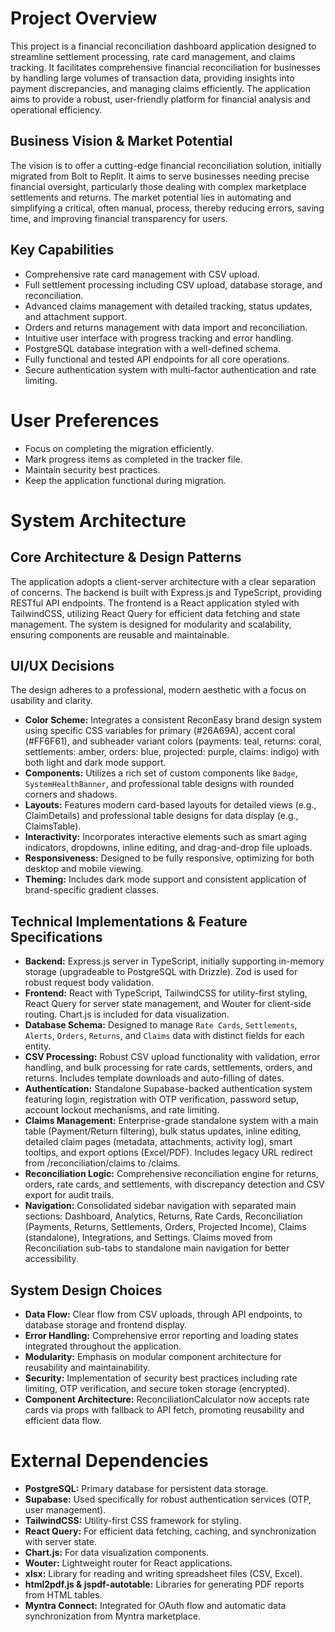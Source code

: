 # Project Overview

This project is a financial reconciliation dashboard application designed to streamline settlement processing, rate card management, and claims tracking. It facilitates comprehensive financial reconciliation for businesses by handling large volumes of transaction data, providing insights into payment discrepancies, and managing claims efficiently. The application aims to provide a robust, user-friendly platform for financial analysis and operational efficiency.

## Business Vision & Market Potential

The vision is to offer a cutting-edge financial reconciliation solution, initially migrated from Bolt to Replit. It aims to serve businesses needing precise financial oversight, particularly those dealing with complex marketplace settlements and returns. The market potential lies in automating and simplifying a critical, often manual, process, thereby reducing errors, saving time, and improving financial transparency for users.

## Key Capabilities

- Comprehensive rate card management with CSV upload.
- Full settlement processing including CSV upload, database storage, and reconciliation.
- Advanced claims management with detailed tracking, status updates, and attachment support.
- Orders and returns management with data import and reconciliation.
- Intuitive user interface with progress tracking and error handling.
- PostgreSQL database integration with a well-defined schema.
- Fully functional and tested API endpoints for all core operations.
- Secure authentication system with multi-factor authentication and rate limiting.

# User Preferences

- Focus on completing the migration efficiently.
- Mark progress items as completed in the tracker file.
- Maintain security best practices.
- Keep the application functional during migration.

# System Architecture

## Core Architecture & Design Patterns

The application adopts a client-server architecture with a clear separation of concerns. The backend is built with Express.js and TypeScript, providing RESTful API endpoints. The frontend is a React application styled with TailwindCSS, utilizing React Query for efficient data fetching and state management. The system is designed for modularity and scalability, ensuring components are reusable and maintainable.

## UI/UX Decisions

The design adheres to a professional, modern aesthetic with a focus on usability and clarity.
- **Color Scheme:** Integrates a consistent ReconEasy brand design system using specific CSS variables for primary (#26A69A), accent coral (#FF6F61), and subheader variant colors (payments: teal, returns: coral, settlements: amber, orders: blue, projected: purple, claims: indigo) with both light and dark mode support.
- **Components:** Utilizes a rich set of custom components like `Badge`, `SystemHealthBanner`, and professional table designs with rounded corners and shadows.
- **Layouts:** Features modern card-based layouts for detailed views (e.g., ClaimDetails) and professional table designs for data display (e.g., ClaimsTable).
- **Interactivity:** Incorporates interactive elements such as smart aging indicators, dropdowns, inline editing, and drag-and-drop file uploads.
- **Responsiveness:** Designed to be fully responsive, optimizing for both desktop and mobile viewing.
- **Theming:** Includes dark mode support and consistent application of brand-specific gradient classes.

## Technical Implementations & Feature Specifications

- **Backend:** Express.js server in TypeScript, initially supporting in-memory storage (upgradeable to PostgreSQL with Drizzle). Zod is used for robust request body validation.
- **Frontend:** React with TypeScript, TailwindCSS for utility-first styling, React Query for server state management, and Wouter for client-side routing. Chart.js is included for data visualization.
- **Database Schema:** Designed to manage `Rate Cards`, `Settlements`, `Alerts`, `Orders`, `Returns`, and `Claims` data with distinct fields for each entity.
- **CSV Processing:** Robust CSV upload functionality with validation, error handling, and bulk processing for rate cards, settlements, orders, and returns. Includes template downloads and auto-filling of dates.
- **Authentication:** Standalone Supabase-backed authentication system featuring login, registration with OTP verification, password setup, account lockout mechanisms, and rate limiting.
- **Claims Management:** Enterprise-grade standalone system with a main table (Payment/Return filtering), bulk status updates, inline editing, detailed claim pages (metadata, attachments, activity log), smart tooltips, and export options (Excel/PDF). Includes legacy URL redirect from /reconciliation/claims to /claims.
- **Reconciliation Logic:** Comprehensive reconciliation engine for returns, orders, rate cards, and settlements, with discrepancy detection and CSV export for audit trails.
- **Navigation:** Consolidated sidebar navigation with separated main sections: Dashboard, Analytics, Returns, Rate Cards, Reconciliation (Payments, Returns, Settlements, Orders, Projected Income), Claims (standalone), Integrations, and Settings. Claims moved from Reconciliation sub-tabs to standalone main navigation for better accessibility.

## System Design Choices

- **Data Flow:** Clear flow from CSV uploads, through API endpoints, to database storage and frontend display.
- **Error Handling:** Comprehensive error reporting and loading states integrated throughout the application.
- **Modularity:** Emphasis on modular component architecture for reusability and maintainability.
- **Security:** Implementation of security best practices including rate limiting, OTP verification, and secure token storage (encrypted).
- **Component Architecture:** ReconciliationCalculator now accepts rate cards via props with fallback to API fetch, promoting reusability and efficient data flow.

# External Dependencies

- **PostgreSQL:** Primary database for persistent data storage.
- **Supabase:** Used specifically for robust authentication services (OTP, user management).
- **TailwindCSS:** Utility-first CSS framework for styling.
- **React Query:** For efficient data fetching, caching, and synchronization with server state.
- **Chart.js:** For data visualization components.
- **Wouter:** Lightweight router for React applications.
- **xlsx:** Library for reading and writing spreadsheet files (CSV, Excel).
- **html2pdf.js & jspdf-autotable:** Libraries for generating PDF reports from HTML tables.
- **Myntra Connect:** Integrated for OAuth flow and automatic data synchronization from Myntra marketplace.